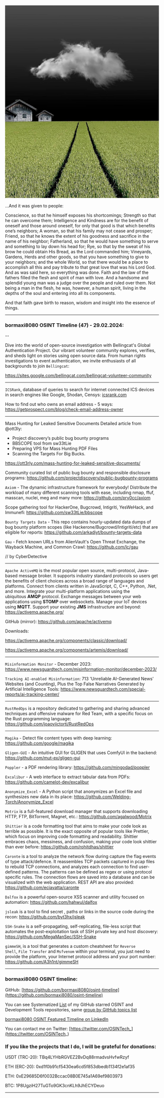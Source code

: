 ![alt text](img/47.jpg)

...And it was given to people: 

Conscience, so that he himself exposes his shortcomings; 
Strength so that he can overcome them; 
Intelligence and Kindness are for the benefit of oneself and those around oneself, for only that good is that which benefits one’s neighbors; 
A woman, so that his family may not cease and prosper; 
Friend, so that he knows the extent of his goodness and sacrifice in the name of his neighbor;
Fatherland, so that he would have something to serve and something to lay down his head for;
Rye, so that by the sweat of his brow he could obtain His Bread, as the Lord commanded him;
Vineyards, Gardens, Herds and other goods, so that you have something to give to your neighbors; 
and the whole World, so that there would be a place to accomplish all this and pay tribute to that great love that was his Lord God. 
And as was said here, so everything was done. Faith and the law of the fathers filled the flesh and spirit of man with love. And a handsome and splendid young man was a judge over the people and ruled over them. Not being a man in the flesh, he was, however, a human spirit, living in the depths of the soul and entering into all its components. 

And that faith gave birth to reason, wisdom and insight into the essence of things.

----
### bormaxi8080 OSINT Timeline (47) - 29.02.2024:

--

Dive into the world of open-source investigation with Bellingcat's Global Authentication Project. Our vibrant volunteer community explores, verifies, and sheds light on stories using open source data. From human rights investigations to event authentication, we invite enthusiasts of all backgrounds to join ```Bellingcat```:

https://sites.google.com/bellingcat.com/bellingcat-volunteer-community

----

```ICSRank```, database of queries to search for internet connected ICS devices in search engines like Google, Shodan, Censys: [icsrank.com](http://icsrank.com/)

How to find out who owns an email address - 5 ways: https://getprospect.com/blog/check-email-address-owner

----

Mass Hunting for Leaked Sensitive Documents Detailed article from @ott3ly: 
- Project discovery’s public bug bounty programs 
- BBSCOPE tool from sw33tLie 
- Preparing VPS for Mass Hunting PDF Files 
- Scanning the Targets For Big Bucks.

https://ott3rly.com/mass-hunting-for-leaked-sensitive-documents/

Community curated list of public bug bounty and responsible disclosure programs: https://github.com/projectdiscovery/public-bugbounty-programs

```Axiom``` - The dynamic infrastructure framework for everybody! Distribute the workload of many different scanning tools with ease, including nmap, ffuf, masscan, nuclei, meg and many more: https://github.com/pry0cc/axiom

Scope gathering tool for HackerOne, Bugcrowd, Intigriti, YesWeHack, and Immunefi: https://github.com/sw33tLie/bbscope

```Bounty Targets Data``` - This repo contains hourly-updated data dumps of bug bounty platform scopes (like Hackerone/Bugcrowd/Intigriti/etc) that are eligible for reports: https://github.com/arkadiyt/bounty-targets-data

```Gau``` - Fetch known URLs from AlienVault's Open Threat Exchange, the Wayback Machine, and Common Crawl: https://github.com/lc/gau

// by CyberDetective

----

```Apache ActiveMQ``` is the most popular open source, multi-protocol, Java-based message broker. It supports industry standard protocols so users get the benefits of client choices across a broad range of languages and platforms. Connect from clients written in JavaScript, C, C++, Python, .Net, and more. Integrate your multi-platform applications using the ubiquitous **AMQP** protocol. Exchange messages between your web applications using **STOMP** over websockets. Manage your IoT devices using **MQTT**. Support your existing **JMS** infrastructure and beyond: https://activemq.apache.org/

GitHub (mirror): https://github.com/apache/activemq

Downloads:

https://activemq.apache.org/components/classic/download/

https://activemq.apache.org/components/artemis/download/

----

```Misinformation Monitor``` - December 2023: https://www.newsguardtech.com/misinformation-monitor/december-2023/

```Tracking AI-enabled Misinformation```: 713 'Unreliable AI-Generated News' Websites (and Counting), Plus the Top False Narratives Generated by Artificial Intelligence Tools: https://www.newsguardtech.com/special-reports/ai-tracking-center/

----

```RustRedOps``` is a repository dedicated to gathering and sharing advanced techniques and offensive malware for Red Team, with a specific focus on the Rust programming language: https://github.com/joaoviictorti/RustRedOps

----

```Magika``` - Detect file content types with deep learning: https://github.com/google/magika

```Gligen-GUI``` - An intuitive GUI for GLIGEN that uses ComfyUI in the backend: https://github.com/mut-ex/gligen-gui

```Poppler``` - a PDF rendering library: https://github.com/mingodad/poppler

```Excalibur``` - A web interface to extract tabular data from PDFs: https://github.com/camelot-dev/excalibur

```Anonymize_Excel``` - A Python script that anonymizes an Excel file and synthesizes new data in its place: https://github.com/Welding-Torch/Anonymize_Excel

```Motrix``` is a full-featured download manager that supports downloading HTTP, FTP, BitTorrent, Magnet, etc.: https://github.com/agalwood/Motrix

```Shittier``` is a code formatting tool that aims to make your code look as terrible as possible. It is the exact opposite of popular tools like Prettier, which focus on improving code formatting and readability. Shittier embraces chaos, messiness, and confusion, making your code look shittier than ever before: https://github.com/rohitdhas/shittier

```Caronte``` is a tool to analyze the network flow during capture the flag events of type attack/defence. It reassembles TCP packets captured in pcap files to rebuild TCP connections, and analyzes each connection to find user-defined patterns. The patterns can be defined as regex or using protocol specific rules. The connection flows are saved into a database and can be visualized with the web application. REST API are also provided: https://github.com/eciavatta/caronte

```Dalfox``` is a powerful open-source XSS scanner and utility focused on automation: https://github.com/hahwul/dalfox

```jsleak``` is a tool to find secret , paths or links in the source code during the recon: https://github.com/byt3hx/jsleak

```SSH-Snake``` is a self-propagating, self-replicating, file-less script that automates the post-exploitation task of SSH private key and host discovery: https://github.com/MegaManSec/SSH-Snake

```gimmeSH```, is a tool that generates a custom cheatsheet for `Reverse Shell`, `File Transfer` and `Msfvenom` within your terminal, you just need to provide the platform, your Internet protocol address and your port number: https://github.com/A3h1nt/gimmeSH

----
### bormaxi8080 OSINT timeline:

GitHub: [https://github.com/bormaxi8080/osint-timeline](https://github.com/bormaxi8080/osint-timeline)

You can see Systematized [List](https://github.com/bormaxi8080/github-starred-repos-builder/blob/main/starred_repos.md) of my GitHub starred OSINT and Development Tools repositories, same [group by GitHub topics list](https://github.com/bormaxi8080/starred)

[bormaxi8080 OSINT Featured Timeline on LinkedIn](https://www.linkedin.com/in/osintech/details/featured/)

You can contact me on Twitter: [https://twitter.com/OSINTech_](https://twitter.com/OSINTech_)
### If you like the projects that I do, I will be grateful for donations:

USDT (TRC-20): TBq4LYHbRGVEZ2BvDq88rmadvsHvfwRzyf

ETH (ERC-20): 0xd1f0b91cf5430ea6cd5f853dbedb1134f2e1af35

ETH: 0xE29685D6f0032Bccac08B0E745a1A69ef9803973

BTC: 1P8UgziH27TuGTo9GK3cnKLh9JhECYDeuo

----
